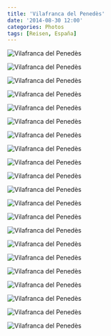 ```yaml
---
title: 'Vilafranca del Penedès'
date: '2014-08-30 12:00'
categories: Photos
tags: [Reisen, España]
---
```


<div class='preview'><img src='{{urls.media}}/VilafrancaDelPenedesOK.jpg' alt='Vilafranca del Penedès'></div>

<a id='f60f3eef83c38e59d27f6f47d89497d3-600'></a>![Vilafranca del Penedès]({{urls.media}}/f60f3eef83c38e59d27f6f47d89497d3-600.jpg 'Собор в контражуре')

<a id='0e73d922bb80932c66c4da63b007e565-600'></a>![Vilafranca del Penedès]({{urls.media}}/0e73d922bb80932c66c4da63b007e565-600.jpg 'Тут в каждой деревне такой собор есть. Хотя, Вилафранка — не деревня, конечно. Столица провинции. В 1285 году в этом соборе король Арагона Петер III умер.')

<a id='915bf6d91ffc17af92e4f245f4564f87-600'></a>![Vilafranca del Penedès]({{urls.media}}/915bf6d91ffc17af92e4f245f4564f87-600.jpg 'Каждый мужчина тут должен посадить дерево, вырастить сына и построить пирамиду.')

<a id='6304df873c5e439ed309bea15a11c819-600'></a>![Vilafranca del Penedès]({{urls.media}}/6304df873c5e439ed309bea15a11c819-600.jpg 'Каталанским не владею, поэтому надпись прочлась как «Оправдание 9 антифашистов». При чем тут делает флаг СССР, неясно.')

<a id='cf367ef62162327564dbbf388d731b29-600'></a>![Vilafranca del Penedès]({{urls.media}}/cf367ef62162327564dbbf388d731b29-600.jpg 'Мы попали на какой-то праздник. Люди с тромбонами и фаготами, в нарядных костюмах. Видимо, вечером они сыграют в игру «смяли и скакали через».')

<a id='74c4621e672b00e1de96ec455796e787-600'></a>![Vilafranca del Penedès]({{urls.media}}/74c4621e672b00e1de96ec455796e787-600.jpg 'Ни в фотографии, ни в самой скульптуре нет ничего ценного. Кроме ракурса.')

<a id='2423e8c9923e5f4d18a98aa053462f7d-600'></a>![Vilafranca del Penedès]({{urls.media}}/2423e8c9923e5f4d18a98aa053462f7d-600.jpg 'Вверху, на крыше, справа от креста, дотошный зритель может разглядеть абрис фотокамеры на штативе.')

<a id='8fedfda9f5fa5abdf7b664f41e1e9d4f-600'></a>![Vilafranca del Penedès]({{urls.media}}/8fedfda9f5fa5abdf7b664f41e1e9d4f-600.jpg 'Башня.')

<a id='d9de817c65f7240687876778da201b87-600'></a>![Vilafranca del Penedès]({{urls.media}}/d9de817c65f7240687876778da201b87-600.jpg 'Крюк, дракон и фреска.')

<a id='f5611066e7f351606a351981e1105e40-600'></a>![Vilafranca del Penedès]({{urls.media}}/f5611066e7f351606a351981e1105e40-600.jpg 'Тот же дом, вид ввысь.')

<a id='6474c2cbb8b3380500c2ea51fddca5ab-600'></a>![Vilafranca del Penedès]({{urls.media}}/6474c2cbb8b3380500c2ea51fddca5ab-600.jpg '12 Друзей Доуэля.')

<a id='190e316d664cd8376acdda8e147b0503-600'></a>![Vilafranca del Penedès]({{urls.media}}/190e316d664cd8376acdda8e147b0503-600.jpg 'Аптека.')

<a id='73daf60954b4d276b7e4782a6dbf0e4b-600'></a>![Vilafranca del Penedès]({{urls.media}}/73daf60954b4d276b7e4782a6dbf0e4b-600.jpg 'Улочка.')

<a id='19c1d234f7033a4cf3c24dbcdf9a4c2b-600'></a>![Vilafranca del Penedès]({{urls.media}}/19c1d234f7033a4cf3c24dbcdf9a4c2b-600.jpg 'Фонаря нет, есть еще улочка.')

<a id='512e88f939d1902eb654e989b81f3a41-600'></a>![Vilafranca del Penedès]({{urls.media}}/512e88f939d1902eb654e989b81f3a41-600.jpg 'Чтобы помнили.')

<a id='13b6167683c0008e414eca7bec3b1cbc-600'></a>![Vilafranca del Penedès]({{urls.media}}/13b6167683c0008e414eca7bec3b1cbc-600.jpg 'В клюве — портфолио местного таксидермиста: голубь белый, с проплешинами.')

<a id='ebfc2855843709d8e66a42e3c62a0181-600'></a>![Vilafranca del Penedès]({{urls.media}}/ebfc2855843709d8e66a42e3c62a0181-600.jpg 'Никогда я не устану фотографировать эти улочки.')

<a id='ec0c023e0e237d06d19effd3d6244727-600'></a>![Vilafranca del Penedès]({{urls.media}}/ec0c023e0e237d06d19effd3d6244727-600.jpg 'Супруга сказала: «Тебе так нравится это место, потому что — вылитый Питер».')

<a id='3466ad62c561baffe34a7d62c36c69b2-600'></a>![Vilafranca del Penedès]({{urls.media}}/3466ad62c561baffe34a7d62c36c69b2-600.jpg 'Помидор и много непонятных слов.')

<a id='6a4aca1e0f5b2a2a85599ace62e0bd8b-600'></a>![Vilafranca del Penedès]({{urls.media}}/6a4aca1e0f5b2a2a85599ace62e0bd8b-600.jpg 'И, напоследок, еще собор. Другой.')
